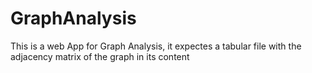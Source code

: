 # GraphAnalysis
This is a web App for Graph Analysis, it expectes a tabular file with the adjacency matrix of the graph in its content
